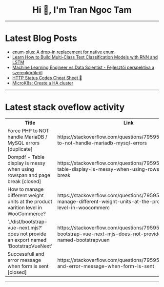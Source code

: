 <h1 align="center">Hi 👋, I'm Tran Ngoc Tam</h1>

---

# Latest Blog Posts 
<!-- BLOG-POST-LIST:START -->
- [enum-plus: A drop-in replacement for native enum](https://dev.to/shijistar/enum-plus-a-drop-in-replacement-for-native-enum-3a4m)
- [Learn How to Build Multi-Class Text Classification Models with RNN and LSTM](https://dev.to/aionlinecourse/learn-how-to-build-multi-class-text-classification-models-with-rnn-and-lstm-ned)
- [Machine Learning Engineer vs Data Scientist - Fejlesztői perspektíva a szerepkörökről](https://dev.to/balazsrefi/machine-learning-engineer-vs-data-scientist-fejlesztoi-perspektiva-a-szerepkorokrol-jkk)
- [HTTP Status Codes Cheat Sheet 📝](https://dev.to/davinceleecode/http-status-codes-cheat-sheet-5f2i)
- [MicroK8s: Create a HA cluster](https://dev.to/sertxudev/microk8s-create-a-ha-cluster-1929)
<!-- BLOG-POST-LIST:END -->

---

# Latest stack oveflow activity
<table>
  <tr><th>Title</th><th>Link</th></tr>
  <!-- STACKOVERFLOW:START --><tr><td>Force PHP to NOT handle MariaDB / MySQL errors [duplicate]</td><td>https://stackoverflow.com/questions/79595700/force-php-to-not-handle-mariadb-mysql-errors</td></tr><tr><td>Dompdf - Table display is messy when using rowspan and page break [closed]</td><td>https://stackoverflow.com/questions/79595680/dompdf-table-display-is-messy-when-using-rowspan-and-page-break</td></tr><tr><td>How to manage different weight units at the product varition level in WooCommerce?</td><td>https://stackoverflow.com/questions/79595548/how-to-manage-different-weight-units-at-the-product-varition-level-in-woocommerc</td></tr><tr><td>&#39;./dist/bootstrap-vue-next.mjs?&#39; does not provide an export named &#39;BootstrapVueNext&#39;</td><td>https://stackoverflow.com/questions/79595484/dist-bootstrap-vue-next-mjs-does-not-provide-an-export-named-bootstrapvuen</td></tr><tr><td>Successfull and error message when form is sent [closed]</td><td>https://stackoverflow.com/questions/79595179/successfull-and-error-message-when-form-is-sent</td></tr><!-- STACKOVERFLOW:END -->
</table>

---


